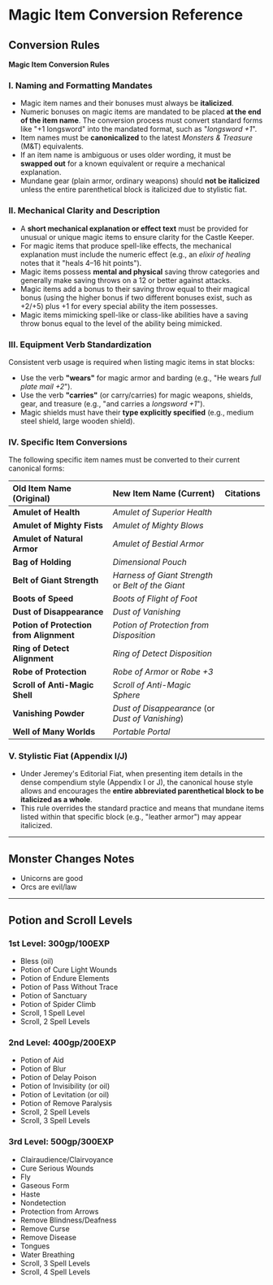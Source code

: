 # Magic Item Conversion Reference

## Conversion Rules

**Magic Item Conversion Rules**

### I. Naming and Formatting Mandates

*   Magic item names and their bonuses must always be **italicized**.
*   Numeric bonuses on magic items are mandated to be placed **at the end of the item name**. The conversion process must convert standard forms like "+1 longsword" into the mandated format, such as "*longsword +1*".
*   Item names must be **canonicalized** to the latest *Monsters & Treasure* (M&T) equivalents.
*   If an item name is ambiguous or uses older wording, it must be **swapped out** for a known equivalent or require a mechanical explanation.
*   Mundane gear (plain armor, ordinary weapons) should **not be italicized** unless the entire parenthetical block is italicized due to stylistic fiat.

### II. Mechanical Clarity and Description

*   A **short mechanical explanation or effect text** must be provided for unusual or unique magic items to ensure clarity for the Castle Keeper.
*   For magic items that produce spell-like effects, the mechanical explanation must include the numeric effect (e.g., an *elixir of healing* notes that it "heals 4–16 hit points").
*   Magic items possess **mental and physical** saving throw categories and generally make saving throws on a 12 or better against attacks.
*   Magic items add a bonus to their saving throw equal to their magical bonus (using the higher bonus if two different bonuses exist, such as +2/+5) plus +1 for every special ability the item possesses.
*   Magic items mimicking spell-like or class-like abilities have a saving throw bonus equal to the level of the ability being mimicked.

### III. Equipment Verb Standardization

Consistent verb usage is required when listing magic items in stat blocks:

*   Use the verb **"wears"** for magic armor and barding (e.g., "He wears *full plate mail +2*").
*   Use the verb **"carries"** (or carry/carries) for magic weapons, shields, gear, and treasure (e.g., "and carries a *longsword +1*").
*   Magic shields must have their **type explicitly specified** (e.g., medium steel shield, large wooden shield).

### IV. Specific Item Conversions

The following specific item names must be converted to their current canonical forms:

| Old Item Name (Original) | New Item Name (Current) | Citations |
| :--- | :--- | :--- |
| **Amulet of Health** | *Amulet of Superior Health* | |
| **Amulet of Mighty Fists** | *Amulet of Mighty Blows* | |
| **Amulet of Natural Armor** | *Amulet of Bestial Armor* | |
| **Bag of Holding** | *Dimensional Pouch* | |
| **Belt of Giant Strength** | *Harness of Giant Strength* or *Belt of the Giant* | |
| **Boots of Speed** | *Boots of Flight of Foot* | |
| **Dust of Disappearance** | *Dust of Vanishing* | |
| **Potion of Protection from Alignment** | *Potion of Protection from Disposition* | |
| **Ring of Detect Alignment** | *Ring of Detect Disposition* | |
| **Robe of Protection** | *Robe of Armor* or *Robe +3* | |
| **Scroll of Anti-Magic Shell** | *Scroll of Anti-Magic Sphere* | |
| **Vanishing Powder** | *Dust of Disappearance* (or *Dust of Vanishing*) | |
| **Well of Many Worlds** | *Portable Portal* | |

### V. Stylistic Fiat (Appendix I/J)

*   Under Jeremey's Editorial Fiat, when presenting item details in the dense compendium style (Appendix I or J), the canonical house style allows and encourages the **entire abbreviated parenthetical block to be italicized as a whole**.
*   This rule overrides the standard practice and means that mundane items listed within that specific block (e.g., "leather armor") may appear italicized.

---

## Monster Changes Notes

- Unicorns  are good
- Orcs are evil/law

---

## Potion and Scroll Levels

### 1st Level: 300gp/100EXP

- Bless (oil)
- Potion of Cure Light Wounds
- Potion of Endure Elements
- Potion of Pass Without Trace
- Potion of Sanctuary
- Potion of Spider Climb
- Scroll, 1 Spell Level
- Scroll, 2 Spell Levels

### 2nd Level: 400gp/200EXP

- Potion of Aid
- Potion of Blur
- Potion of Delay Poison
- Potion of Invisibility (or oil)
- Potion of Levitation (or oil)
- Potion of Remove Paralysis
- Scroll, 2 Spell Levels
- Scroll, 3 Spell Levels

### 3rd Level: 500gp/300EXP

- Clairaudience/Clairvoyance
- Cure Serious Wounds
- Fly
- Gaseous Form
- Haste
- Nondetection
- Protection from Arrows
- Remove Blindness/Deafness
- Remove Curse
- Remove Disease
- Tongues
- Water Breathing
- Scroll, 3 Spell Levels
- Scroll, 4 Spell Levels

